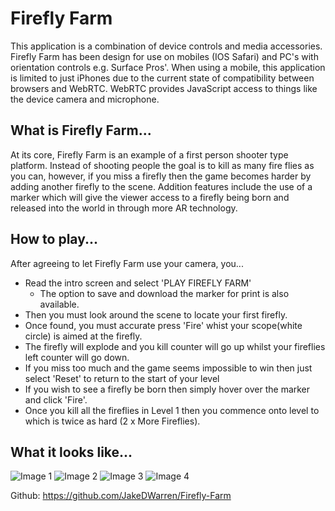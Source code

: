# Firefly Farm

This application is a combination of device controls and media accessories. Firefly Farm has been design for use on mobiles (IOS Safari) and PC's with orientation controls e.g. Surface Pros'.
When using a mobile, this application is limited to just iPhones due to the current state of compatibility between browsers and WebRTC. WebRTC provides JavaScript access to things like the device camera and microphone.


## What is Firefly Farm...

At its core, Firefly Farm is an example of a first person shooter type platform. Instead of shooting people the goal is to kill as many fire flies as you can, however, if you miss a firefly then the game becomes harder by adding another firefly to the scene. Addition features include the use of a marker which will give the viewer access to a firefly being born and released into the world in through more AR technology.

## How to play...

After agreeing to let Firefly Farm use your camera, you...
 - Read the intro screen and select 'PLAY FIREFLY FARM'
	 - The option to save and download the marker for print is also available.
 - Then you must look around the scene to locate your first firefly.
 - Once found, you must accurate press 'Fire' whist your scope(white circle) is aimed at the firefly.
 - The firefly will explode and you kill counter will go up whilst your fireflies left counter will go down.
 - If you miss too much and the game seems impossible to win then just select 'Reset' to return to the start of your level
 - If you wish to see a firefly be born then simply hover over the marker and click 'Fire'.
 - Once you kill all the fireflies in Level 1 then you commence onto level to which is twice as hard (2 x More Fireflies).

 ## What it looks like...

 ![Image 1](/Resources/Firefly1.PNG)
 ![Image 2](/Resources/Firefly2.PNG)
 ![Image 3](/Resources/Firefly3.PNG)
 ![Image 4](/Resources/Firefly4.PNG)

Github: https://github.com/JakeDWarren/Firefly-Farm
